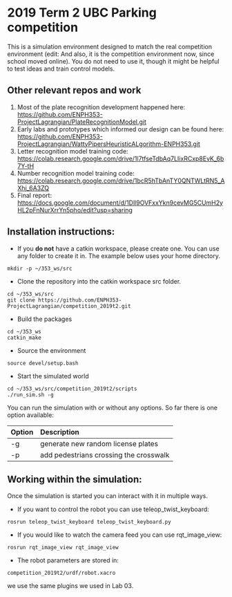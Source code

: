 # 2019 Term 2 UBC Parking competition

This is a simulation environment designed to match the real competition environment (edit: And also, it is the competition environment now, since school moved online). You do not need to use it, though it might be helpful to test ideas and train control models.

## Other relevant repos and work
1. Most of the plate recognition development happened here: https://github.com/ENPH353-ProjectLagrangian/PlateRecognitionModel.git
2. Early labs and prototypes which informed our design can be found here: https://github.com/ENPH353-ProjectLagrangian/WattyPipersHeuristicALgorithm-ENPH353.git
3. Letter recognition model training code: https://colab.research.google.com/drive/1l7tfseTdbAq7LIixRCxp8EvK_6b7Y-tH
4. Number recognition model training code: https://colab.research.google.com/drive/1bcR5hTbAnTY0QNTWLtRN5_AXhj_6A3ZQ
5. Final report: https://docs.google.com/document/d/1Dll9OVFxxYkn9cevMG5CUmH2yHL2pFnNurXrrYn5pho/edit?usp=sharing

## Installation instructions:
* If you **do not** have a catkin workspace, please create one. You can use any folder to create it in. The example below uses your home directory.
```
mkdir -p ~/353_ws/src
```

* Clone the repository into the catkin workspace src folder.
```
cd ~/353_ws/src
git clone https://github.com/ENPH353-ProjectLagrangian/competition_2019t2.git
```

* Build the packages
```
cd ~/353_ws
catkin_make
```

* Source the environment
```
source devel/setup.bash
```

* Start the simulated world
```
cd ~/353_ws/src/competition_2019t2/scripts
./run_sim.sh -g
```
You can run the simulation with or without any options. So far there is one option available:

| Option | Description      |
|:-------|:---------------- |
| -g     | generate new random license plates |
| -p     | add pedestrians crossing the crosswalk |

## Working within the simulation:
Once the simulation is started you can interact with it in multiple ways.

* If you want to control the robot you can use teleop_twist_keyboard:
```
rosrun teleop_twist_keyboard teleop_twist_keyboard.py 
```

* If you would like to watch the camera feed you can use rqt_image_view:
```
rosrun rqt_image_view rqt_image_view 
```

* The robot parameters are stored in:
```
competition_2019t2/urdf/robot.xacro
```
we use the same plugins we used in Lab 03.

